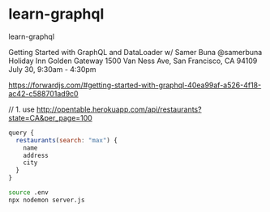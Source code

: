 # learn-graphql

learn-graphql

Getting Started with GraphQL and DataLoader
w/ Samer Buna @samerbuna
Holiday Inn Golden Gateway
1500 Van Ness Ave, San Francisco, CA 94109
July 30, 9:30am - 4:30pm

https://forwardjs.com/#getting-started-with-graphql-40ea99af-a526-4f18-ac42-c588701ad9c0

// 1. use http://opentable.herokuapp.com/api/restaurants?state=CA&per_page=100

```javascript
query {
  restaurants(search: "max") {
    name
    address
    city
  }
}
```

```bash
source .env
npx nodemon server.js
```
